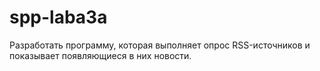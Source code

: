 # spp-laba3a
Разработать программу, которая выполняет опрос RSS-источников и показывает появляющиеся в них новости.
